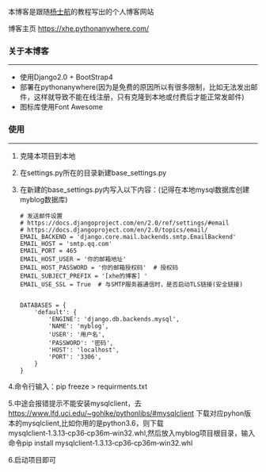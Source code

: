 本博客是跟随[杨士航](http://yshblog.com/)的教程写出的个人博客网站

博客主页 https://xhe.pythonanywhere.com/
### 关于本博客
- - -
* 使用Django2.0 + BootStrap4
* 部署在pythonanywhere(因为是免费的原因所以有很多限制，比如无法发出邮件，这样就导致不能在线注册，只有克隆到本地或付费后才能正常发邮件)
* 图标库使用Font Awesome

### 使用
---
1. 克隆本项目到本地
2. 在settings.py所在的目录新建base_settings.py
3. 在新建的base_settings.py内写入以下内容：(记得在本地mysql数据库创建myblog数据库)

    ```
    # 发送邮件设置
    # https://docs.djangoproject.com/en/2.0/ref/settings/#email
    # https://docs.djangoproject.com/en/2.0/topics/email/
    EMAIL_BACKEND = 'django.core.mail.backends.smtp.EmailBackend'
    EMAIL_HOST = 'smtp.qq.com'
    EMAIL_PORT = 465
    EMAIL_HOST_USER = '你的邮箱地址'
    EMAIL_HOST_PASSWORD = '你的邮箱授权码'  # 授权码
    EMAIL_SUBJECT_PREFIX = '[xhe的博客] '
    EMAIL_USE_SSL = True  # 与SMTP服务器通信时，是否启动TLS链接(安全链接)


    DATABASES = {
        'default': {
            'ENGINE': 'django.db.backends.mysql',
            'NAME': 'myblog',
            'USER': '用户名',
            'PASSWORD': '密码',
            'HOST': 'localhost',
            'PORT': '3306',
        }
    }
    ```
4.命令行输入：pip freeze > requirments.txt

5.中途会报错提示不能安装mysqlclient，去 https://www.lfd.uci.edu/~gohlke/pythonlibs/#mysqlclient 下载对应pyhon版本的mysqlclient,比如你用的是python3.6，则下载mysqlclient‑1.3.13‑cp36‑cp36m‑win32.whl,然后放入myblog项目根目录，输入命令pip install mysqlclient‑1.3.13‑cp36‑cp36m‑win32.whl

6.启动项目即可
